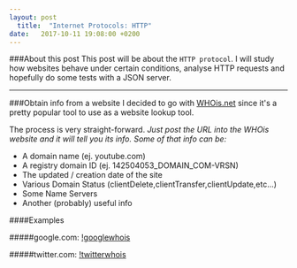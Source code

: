 ```yaml
---
layout: post
  title:  "Internet Protocols: HTTP"
date:   2017-10-11 19:08:00 +0200
---
```


###About this post
This post will be about the `HTTP protocol`.
I will study how websites behave under certain conditions, analyse HTTP requests and hopefully do some tests with a JSON server.

* * *

###Obtain info from a website
I decided to go with [WHOis.net](https://www.whois.net) since it's a pretty popular tool to use as a website lookup tool.

The process is very straight-forward. *Just post the URL into the WHOis website and it will tell you its info. Some of that info can be:*

- A domain name (ej. youtube.com)
- A registry domain ID (ej. 142504053_DOMAIN_COM-VRSN)
- The updated / creation date of the site
- Various Domain Status (clientDelete,clientTransfer,clientUpdate,etc...)
- Some Name Servers
- Another (probably) useful info

####Examples

#####google.com:
[!googlewhois](https://imgur.com/a/YbIFj)

#####twitter.com:
[!twitterwhois](https://i.imgur.com/fkNwF9T.png)
